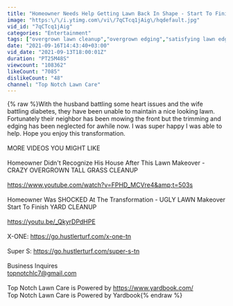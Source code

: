 ```yaml
---
title: "Homeowner Needs Help Getting Lawn Back In Shape - Start To Finish Satisfying Yard Cleanup"
image: "https:\/\/i.ytimg.com\/vi\/7qCTcq1jAig\/hqdefault.jpg"
vid_id: "7qCTcq1jAig"
categories: "Entertainment"
tags: ["overgrown lawn cleanup","overgrown edging","satisfying lawn edging"]
date: "2021-09-16T14:43:40+03:00"
vid_date: "2021-09-13T18:00:01Z"
duration: "PT25M48S"
viewcount: "108362"
likeCount: "7085"
dislikeCount: "48"
channel: "Top Notch Lawn Care"
---
```

{% raw %}With the husband battling some heart issues and the wife battling diabetes, they have been unable to maintain a nice looking lawn. Fortunately their neighbor has been mowing the front but the trimming and edging has been neglected for awhile now. I was super happy I was able to help. Hope you enjoy this transformation.<br /><br />MORE VIDEOS YOU MIGHT LIKE<br /><br />Homeowner Didn't Recognize His House After This Lawn Makeover - CRAZY OVERGROWN TALL GRASS CLEANUP<br /><br /><a rel="nofollow" target="blank" href="https://www.youtube.com/watch?v=FPHD_MCVre4&amp;t=503s">https://www.youtube.com/watch?v=FPHD_MCVre4&amp;t=503s</a><br /><br />Homeowner Was SHOCKED At The Transformation -  UGLY LAWN Makeover Start To Finish YARD CLEANUP<br /><br /><a rel="nofollow" target="blank" href="https://youtu.be/_QkyrDPdHPE">https://youtu.be/_QkyrDPdHPE</a><br /><br />X-ONE: <a rel="nofollow" target="blank" href="https://go.hustlerturf.com/x-one-tn">https://go.hustlerturf.com/x-one-tn</a><br /><br />Super S: <a rel="nofollow" target="blank" href="https://go.hustlerturf.com/super-s-tn">https://go.hustlerturf.com/super-s-tn</a><br /><br />Business Inquires<br />topnotchlc7@gmail.com<br /><br />Top Notch Lawn Care is Powered by <a rel="nofollow" target="blank" href="https://www.yardbook.com/">https://www.yardbook.com/</a><br />Top Notch Lawn Care is Powered by Yardbook{% endraw %}
